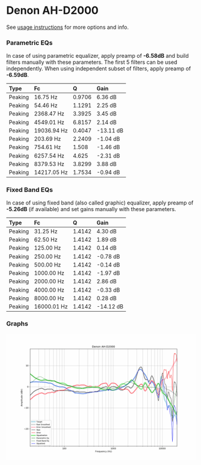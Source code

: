# Denon AH-D2000
See [usage instructions](https://github.com/jaakkopasanen/AutoEq#usage) for more options and info.

### Parametric EQs
In case of using parametric equalizer, apply preamp of **-6.58dB** and build filters manually
with these parameters. The first 5 filters can be used independently.
When using independent subset of filters, apply preamp of **-6.59dB**.

| Type    | Fc          |      Q | Gain      |
|:--------|:------------|:-------|:----------|
| Peaking | 16.75 Hz    | 0.9706 | 6.36 dB   |
| Peaking | 54.46 Hz    | 1.1291 | 2.25 dB   |
| Peaking | 2368.47 Hz  | 3.3925 | 3.45 dB   |
| Peaking | 4549.01 Hz  | 6.8157 | 2.14 dB   |
| Peaking | 19036.94 Hz | 0.4047 | -13.11 dB |
| Peaking | 203.69 Hz   | 2.2409 | -1.04 dB  |
| Peaking | 754.61 Hz   | 1.508  | -1.46 dB  |
| Peaking | 6257.54 Hz  | 4.625  | -2.31 dB  |
| Peaking | 8379.53 Hz  | 3.8299 | 3.88 dB   |
| Peaking | 14217.05 Hz | 1.7534 | -0.94 dB  |

### Fixed Band EQs
In case of using fixed band (also called graphic) equalizer, apply preamp of **-5.26dB**
(if available) and set gains manually with these parameters.

| Type    | Fc          |      Q | Gain      |
|:--------|:------------|:-------|:----------|
| Peaking | 31.25 Hz    | 1.4142 | 4.30 dB   |
| Peaking | 62.50 Hz    | 1.4142 | 1.89 dB   |
| Peaking | 125.00 Hz   | 1.4142 | 0.14 dB   |
| Peaking | 250.00 Hz   | 1.4142 | -0.78 dB  |
| Peaking | 500.00 Hz   | 1.4142 | -0.14 dB  |
| Peaking | 1000.00 Hz  | 1.4142 | -1.97 dB  |
| Peaking | 2000.00 Hz  | 1.4142 | 2.86 dB   |
| Peaking | 4000.00 Hz  | 1.4142 | -0.33 dB  |
| Peaking | 8000.00 Hz  | 1.4142 | 0.28 dB   |
| Peaking | 16000.01 Hz | 1.4142 | -14.12 dB |

### Graphs
![](./Denon%20AH-D2000.png)